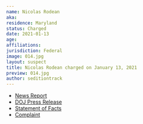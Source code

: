 ```yaml
---
name: Nicolas Rodean
aka:
residence: Maryland
status: Charged
date: 2021-01-13
age:
affiliations:
jurisdiction: Federal
image: 014.jpg
layout: suspect
title: Nicolas Rodean charged on January 13, 2021
preview: 014.jpg
author: seditiontrack
---
```


- [News Report](https://baltimore.cbslocal.com/2021/01/13/maryland-man-nicholas-rodean-who-went-into-us-capitol-during-riots-wearing-work-badge-arrested-on-federal-charges/)
- [DOJ Press Release](https://www.justice.gov/usao-dc/pr/seven-charged-federal-court-following-events-united-capitol)
- [Statement of Facts](https://www.justice.gov/usao-dc/press-release/file/1353226/download)
- [Complaint](https://www.justice.gov/usao-dc/press-release/file/1353221/download)
